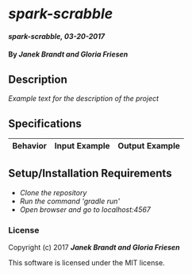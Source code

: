 # _spark-scrabble_

#### _spark-scrabble, 03-20-2017_

#### By _**Janek Brandt and Gloria Friesen**_

## Description
_Example text for the description of the project_


## Specifications

| Behavior                   | Input Example     | Output Example    |
| -------------------------- | -----------------:| -----------------:|



## Setup/Installation Requirements

* _Clone the repository_
* _Run the command 'gradle run'_
* _Open browser and go to localhost:4567_


### License

Copyright (c) 2017 **_Janek Brandt and Gloria Friesen_**

This software is licensed under the MIT license.
